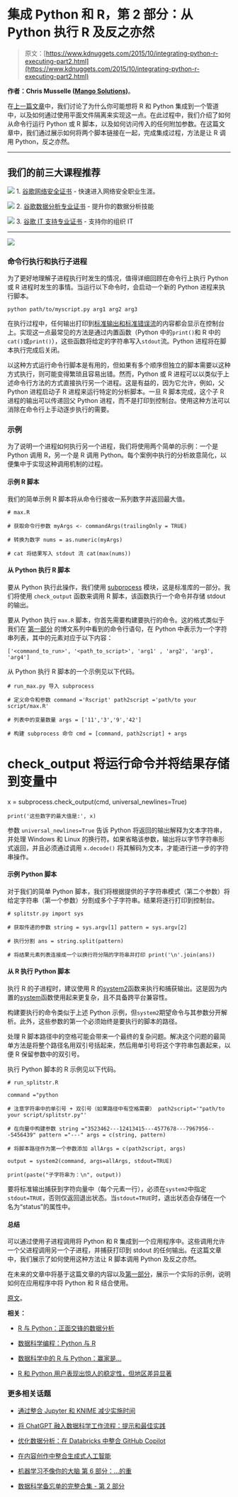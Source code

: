 # 集成 Python 和 R，第 2 部分：从 Python 执行 R 及反之亦然

> 原文：[https://www.kdnuggets.com/2015/10/integrating-python-r-executing-part2.html](https://www.kdnuggets.com/2015/10/integrating-python-r-executing-part2.html)

**作者：Chris Musselle ([Mango Solutions](http://www.mango-solutions.com))**。

在[上一篇文章](http://www.mango-solutions.com/wp/2015/10/integrating-python-and-r-into-a-data-analysis-pipeline-part-1/)中，我们讨论了为什么你可能想将 R 和 Python 集成到一个管道中，以及如何通过使用平面文件隔离来实现这一点。在此过程中，我们介绍了如何从命令行运行 Python 或 R 脚本，以及如何访问传入的任何附加参数。在这篇文章中，我们通过展示如何将两个脚本链接在一起，完成集成过程，方法是让 R 调用 Python，反之亦然。

* * *

## 我们的前三大课程推荐

![](../Images/0244c01ba9267c002ef39d4907e0b8fb.png) 1\. [谷歌网络安全证书](https://www.kdnuggets.com/google-cybersecurity) - 快速进入网络安全职业生涯。

![](../Images/e225c49c3c91745821c8c0368bf04711.png) 2\. [谷歌数据分析专业证书](https://www.kdnuggets.com/google-data-analytics) - 提升你的数据分析技能

![](../Images/0244c01ba9267c002ef39d4907e0b8fb.png) 3\. [谷歌 IT 支持专业证书](https://www.kdnuggets.com/google-itsupport) - 支持你的组织 IT

* * *

![](../Images/0eb09d69ebb8a6b50ef17b89287ac9a4.png)

### 命令行执行和执行子进程

为了更好地理解子进程执行时发生的情况，值得详细回顾在命令行上执行 Python 或 R 进程时发生的事情。当运行以下命令时，会启动一个新的 Python 进程来执行脚本。

`python path/to/myscript.py arg1 arg2 arg3`

在执行过程中，任何输出打印到[标准输出和标准错误流](https://en.wikipedia.org/wiki/Standard_streams)的内容都会显示在控制台上。实现这一点最常见的方法是通过内置函数（Python 中的`print()`和 R 中的`cat()`或`print()`），这些函数将给定的字符串写入`stdout`流。Python 进程将在脚本执行完成后关闭。

以这种方式运行命令行脚本是有用的，但如果有多个顺序但独立的脚本需要以这种方式执行，则可能变得繁琐且容易出错。然而，Python 或 R 进程可以以类似于上述命令行方法的方式直接执行另一个进程。这是有益的，因为它允许，例如，父 Python 进程启动子 R 进程来运行特定的分析脚本。一旦 R 脚本完成，这个子 R 进程的输出可以传递回父 Python 进程，而不是打印到控制台。使用这种方法可以消除在命令行上手动逐步执行的需要。

### 示例

为了说明一个进程如何执行另一个进程，我们将使用两个简单的示例：一个是 Python 调用 R，另一个是 R 调用 Python。每个案例中执行的分析故意简化，以便集中于实现这种调用机制的过程。

#### 示例 R 脚本

我们的简单示例 R 脚本将从命令行接收一系列数字并返回最大值。

`# max.R`

`# 获取命令行参数 myArgs <- commandArgs(trailingOnly = TRUE)`

`# 转换为数字 nums = as.numeric(myArgs)`

`# cat 将结果写入 stdout 流 cat(max(nums))`

#### 从 Python 执行 R 脚本

要从 Python 执行此操作，我们使用 [subprocess](https://docs.python.org/3/library/subprocess.html) 模块，这是标准库的一部分。我们将使用 `check_output` 函数来调用 R 脚本，该函数执行一个命令并存储 stdout 的输出。

要从 Python 执行 `max.R` 脚本，你首先需要构建要执行的命令。这的格式类似于我们在 [第一部分](http://www.mango-solutions.com/wp/2015/10/integrating-python-and-r-into-a-data-analysis-pipeline-part-1/) 的博文系列中看到的命令行语句，在 Python 中表示为一个字符串列表，其中的元素对应于以下内容：

`['<command_to_run>', '<path_to_script>', 'arg1' , 'arg2', 'arg3', 'arg4']`

从 Python 执行 R 脚本的一个示例见以下代码。

`# run_max.py 导入 subprocess`

`# 定义命令和参数 command ='Rscript' path2script ='path/to your script/max.R'`

`# 列表中的变量数量 args = ['11','3','9','42']`

`# 构建 subprocess 命令 cmd = [command, path2script] + args`

# check_output 将运行命令并将结果存储到变量中

x = subprocess.check_output(cmd, universal_newlines=True)

`print('这些数字的最大值是:', x)`

参数 `universal_newlines=True` 告诉 Python 将返回的输出解释为文本字符串，并处理 Windows 和 Linux 的换行符。如果省略该参数，输出将以字节字符串形式返回，并且必须通过调用 `x.decode()` 将其解码为文本，才能进行进一步的字符串操作。

#### 示例 Python 脚本

对于我们的简单 Python 脚本，我们将根据提供的子字符串模式（第二个参数）将给定字符串（第一个参数）分割成多个子字符串。结果将逐行打印到控制台。

`# splitstr.py import sys`

`# 获取传递的参数 string = sys.argv[1] pattern = sys.argv[2]`

`# 执行分割 ans = string.split(pattern)`

`# 将结果元素列表连接成一个以换行符分隔的字符串并打印 print('\n'.join(ans))`

#### 从 R 执行 Python 脚本

执行 R 的子进程时，建议使用 R 的[system2](https://stat.ethz.ch/R-manual/R-devel/library/base/html/system2.html)函数来执行和捕获输出。这是因为内置的[system](https://stat.ethz.ch/R-manual/R-devel/library/base/html/system.html)函数使用起来更复杂，且不具备跨平台兼容性。

构建要执行的命令类似于上述 Python 示例，但`system2`期望命令与其参数分开解析。此外，这些参数的第一个必须始终是要执行的脚本的路径。

处理 R 脚本路径中的空格可能会带来一个最终的复杂问题。解决这个问题的最简单方法是将整个路径名用双引号括起来，然后用单引号将这个字符串包裹起来，以便 R 保留参数中的双引号。

执行 Python 脚本的 R 示例见以下代码。

`# run_splitstr.R`

`command ="python`

`# 注意字符串中的单引号 + 双引号（如果路径中有空格需要） path2script='"path/to your script/splitstr.py"'`

`# 在向量中构建参数 string ="3523462---12413415---4577678---7967956---5456439" pattern ="---" args = c(string, pattern)`

`# 将脚本路径作为第一个参数添加 allArgs = c(path2script, args)`

`output = system2(command, args=allArgs, stdout=TRUE)`

`print(paste("子字符串为：\n", output))`

要将标准输出捕获到字符向量中（每个元素一行），必须在`system2`中指定`stdout=TRUE`，否则仅返回退出状态。当`stdout=TRUE`时，退出状态会存储在一个名为“status”的属性中。

#### 总结

可以通过使用子进程调用将 Python 和 R 集成到一个应用程序中。这些调用允许一个父进程调用另一个子进程，并捕获打印到 stdout 的任何输出。在这篇文章中，我们展示了如何使用这种方法让 R 脚本调用 Python 及反之亦然。

在未来的文章中将基于这篇文章的内容以及[第一部分](http://www.mango-solutions.com/wp/2015/10/integrating-python-and-r-into-a-data-analysis-pipeline-part-1/)，展示一个实际的示例，说明如何在应用程序中将 Python 和 R 结合使用。

[原文](http://www.mango-solutions.com/wp/2015/10/integrating-python-and-r-part-ii-executing-r-from-python-and-vice-versa/ )。

**相关：**

+   [R 与 Python：正面交锋的数据分析](/2015/10/r-vs-python-data-analysis.html)

+   [数据科学编程：Python 与 R](/2015/10/data-science-programming-python-vs-r.html)

+   [数据科学中的 R 与 Python：赢家是…](/2015/05/r-vs-python-data-science.html)

+   [R 和 Python 用户表现出惊人的稳定性，但地区差异显著](/2015/07/poll-primary-analytics-language-r-python.html)

### 更多相关话题

+   [通过整合 Jupyter 和 KNIME 减少实施时间](https://www.kdnuggets.com/2021/12/cutting-implementation-time-integrating-jupyter-knime.html)

+   [将 ChatGPT 融入数据科学工作流程：提示和最佳实践](https://www.kdnuggets.com/2023/05/integrating-chatgpt-data-science-workflows-tips-best-practices.html)

+   [优化数据分析：在 Databricks 中整合 GitHub Copilot](https://www.kdnuggets.com/optimizing-data-analytics-integrating-github-copilot-in-databricks)

+   [在内容创作中整合生成式人工智能](https://www.kdnuggets.com/integrating-generative-ai-in-content-creation)

+   [机器学习不像你的大脑 第 6 部分：…的重](https://www.kdnuggets.com/2022/08/machine-learning-like-brain-part-6-importance-precise-synapse-weights-ability-set-quickly.html)

+   [数据科学备忘单的完整合集 - 第 2 部分](https://www.kdnuggets.com/2022/02/complete-collection-data-science-cheat-sheets-part-2.html)

